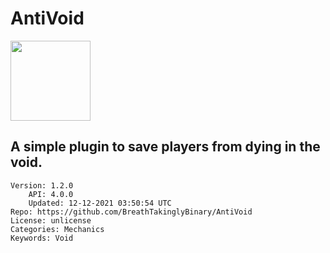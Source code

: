 # AntiVoid
<img src="https://raw.githubusercontent.com/BreathTakinglyBinary/AntiVoid/853edcaa6e2a492b2440604a53d6013df4170a97/icon.png" width="128" height="128" />

## A simple plugin to save players from dying in the void.
```properties
Version: 1.2.0
    API: 4.0.0
    Updated: 12-12-2021 03:50:54 UTC
Repo: https://github.com/BreathTakinglyBinary/AntiVoid
License: unlicense
Categories: Mechanics
Keywords: Void
```